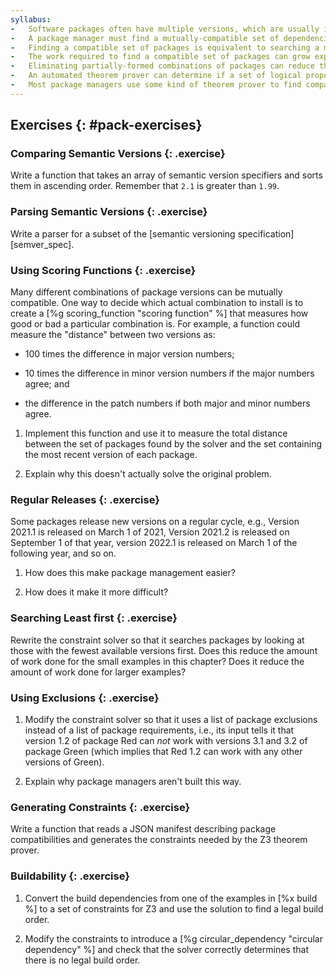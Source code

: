 ```yaml
---
syllabus:
-   Software packages often have multiple versions, which are usually identified by multi-part semantic version numbers.
-   A package manager must find a mutually-compatible set of dependencies in order to install a package.
-   Finding a compatible set of packages is equivalent to searching a multi-dimensional space.
-   The work required to find a compatible set of packages can grow exponentially with the number of packages.
-   Eliminating partially-formed combinations of packages can reduce the work required to find a compatible set.
-   An automated theorem prover can determine if a set of logical propositions can be made consistent with each other.
-   Most package managers use some kind of theorem prover to find compatible sets of packages to install.
---
```


## Exercises {: #pack-exercises}

### Comparing Semantic Versions {: .exercise}

Write a function that takes an array of semantic version specifiers
and sorts them in ascending order.
Remember that `2.1` is greater than `1.99`.

### Parsing Semantic Versions {: .exercise}

Write a parser for a subset of the [semantic versioning specification][semver_spec].

### Using Scoring Functions {: .exercise}

Many different combinations of package versions can be mutually compatible.
One way to decide which actual combination to install
is to create a [%g scoring_function "scoring function" %]
that measures how good or bad a particular combination is.
For example,
a function could measure the "distance" between two versions as:

-   100 times the difference in major version numbers;

-   10 times the difference in minor version numbers
    if the major numbers agree;
    and

-   the difference in the patch numbers
    if both major and minor numbers agree.

1.  Implement this function
    and use it to measure the total distance between
    the set of packages found by the solver
    and the set containing the most recent version of each package.

2.  Explain why this doesn't actually solve the original problem.

### Regular Releases {: .exercise}

Some packages release new versions on a regular cycle,
e.g.,
Version 2021.1 is released on March 1 of 2021,
Version 2021.2 is released on September 1 of that year,
version 2022.1 is released on March 1 of the following year,
and so on.

1.  How does this make package management easier?

2.  How does it make it more difficult?

### Searching Least first {: .exercise}

Rewrite the constraint solver so that it searches packages
by looking at those with the fewest available versions first.
Does this reduce the amount of work done for the small examples in this chapter?
Does it reduce the amount of work done for larger examples?

### Using Exclusions {: .exercise}

1.  Modify the constraint solver so that
    it uses a list of package exclusions instead of a list of package requirements,
    i.e.,
    its input tells it that version 1.2 of package Red
    can *not* work with versions 3.1 and 3.2 of package Green
    (which implies that Red 1.2 can work with any other versions of Green).

2.  Explain why package managers aren't built this way.

### Generating Constraints {: .exercise}

Write a function that reads a JSON manifest describing package compatibilities
and generates the constraints needed by the Z3 theorem prover.

### Buildability {: .exercise}

1.  Convert the build dependencies from one of the examples in [%x build %]
    to a set of constraints for Z3
    and use the solution to find a legal build order.

2.  Modify the constraints to introduce
    a [%g circular_dependency "circular dependency" %]
    and check that the solver correctly determines
    that there is no legal build order.
